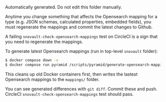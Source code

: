 Automatically generated. Do not edit this folder manually.

Anytime you change something that affects the Opensearch mapping for a type (e.g. JSON schemas, calculated properties, embedded fields), you must regenerate the mappings and commit the latest changes to Github.

A failing `snovault-check-opensearch-mappings` test on CircleCI is a sign that you need to regenerate the mappings.

To generate latest Opensearch mappings (run in top-level `snovault` folder):
```bash
$ docker compose down -v
$ docker compose run pyramid /scripts/pyramid/generate-opensearch-mappings.sh
```
This cleans up old Docker containers first, then writes the lastest Opensearch mappings to the `mappings/` folder.

You can see generated differences with `git diff`. Commit these and push. CircleCI `snovault-check-opensearch-mappings` test should pass.

